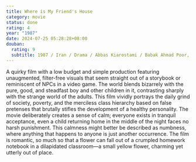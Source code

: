 ```yaml
---
title: Where is My Friend's House
category: movie
status: done
rating: 4
year: "1987"
date: 2024-07-25 05:28:28+08:00
douban:
  rating: 9
  subtitle: 1987 / Iran / Drama / Abbas Kiarostami / Babak Ahmad Poor, Ahmed Ahmed Poor
---
```


A quirky film with a low budget and simple production featuring unaugmented, filter-free visuals that seem straight out of a storybook or reminiscent of NPCs in a video game. The world blends bizarrely with the pure, good, and steadfast boy and other children in it, contrasting sharply with the strange world of the adults. This film vividly portrays the daily grind of society, poverty, and the merciless class hierarchy based on false pretenses that brutally stifles the development of a healthy personality. The movie deliberately creates a sense of calm; everyone exists in tranquil acceptance, even a child returning home in the middle of the night faces no harsh punishment. This calmness might better be described as numbness, where anything that happens to anyone is just another occurrence. The film is romantic, so much so that a flower can fall out of a crumpled homework notebook in a dilapidated classroom—a small yellow flower, charming yet utterly out of place.
